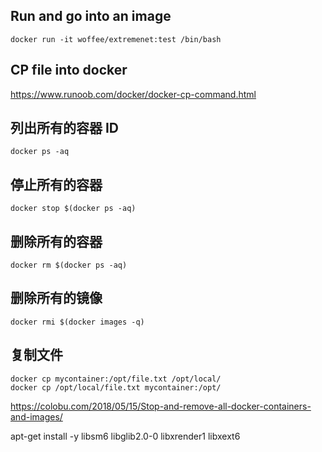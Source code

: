 

## Run and go into an image

	docker run -it woffee/extremenet:test /bin/bash


## CP file into docker

https://www.runoob.com/docker/docker-cp-command.html



## 列出所有的容器 ID
	docker ps -aq

## 停止所有的容器
	docker stop $(docker ps -aq)

## 删除所有的容器
	docker rm $(docker ps -aq)

## 删除所有的镜像
	docker rmi $(docker images -q)

## 复制文件
	docker cp mycontainer:/opt/file.txt /opt/local/
	docker cp /opt/local/file.txt mycontainer:/opt/


https://colobu.com/2018/05/15/Stop-and-remove-all-docker-containers-and-images/




apt-get install -y libsm6 libglib2.0-0 libxrender1 libxext6 


